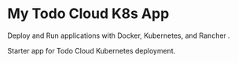 # My Todo Cloud K8s App

Deploy and Run applications with Docker, Kubernetes, and Rancher .

Starter app for Todo Cloud Kubernetes deployment.

